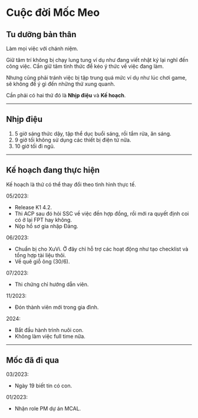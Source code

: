 # Cuộc đời Mốc Meo
## Tu dưỡng bản thân
Làm mọi việc với chánh niệm.

Giữ tâm trí không bị chạy lung tung ví dụ như đang viết nhật ký lại nghĩ đến công việc. Cần giữ tâm tỉnh thức để kéo ý thức về việc đang làm.

Nhưng cũng phải tránh việc bị tập trung quá mức ví dụ như lúc chơi game, sẽ không để ý gì đến những thứ xung quanh.

Cần phải có hai thứ đó là **Nhịp điệu** và **Kế hoạch**.

---
## Nhịp điệu
1. 5 giờ sáng thức dậy, tập thể dục buổi sáng, rồi tắm rửa, ăn sáng.
2. 9 giờ tối không sử dụng các thiết bị điện tử nữa.
3. 10 giờ tối đi ngủ.

---
## Kế hoạch đang thực hiện
Kế hoạch là thứ có thể thay đổi theo tình hình thực tế.

05/2023:
- Release K1 4.2.
- Thi ACP sau đó hỏi SSC về việc đền hợp đồng, rồi mới ra quyết định coi có ở lại FPT hay không.
- Nộp hồ sơ gia nhập Đảng.

06/2023:
- Chuẩn bị cho XuVi. Ở đây chỉ hỗ trợ các hoạt động như tạo checklist và tổng hợp tài liệu thôi.
- Về quê giỗ ông (30/6).

07/2023:
- Thi chứng chỉ hướng dẫn viên.

11/2023:
- Đón thành viên mới trong gia đình.

2024:
- Bắt đầu hành trình nuôi con.
- Không làm việc full time nữa.

---
## Mốc đã đi qua
03/2023:
- Ngày 19 biết tin có con.

01/2023:
- Nhận role PM dự án MCAL.
